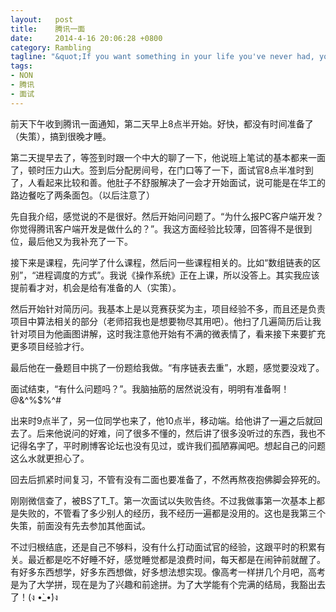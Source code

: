 ```yaml
--- 
layout:   post
title:    腾讯一面
date:     2014-4-16 20:06:28 +0800
category: Rambling
tagline: "&quot;If you want something in your life you've never had, you'll have to do something you've never done.&quot; -JD Houston"
tags: 
- NON
- 腾讯
- 面试
---
```



前天下午收到腾讯一面通知，第二天早上8点半开始。好快，都没有时间准备了（失策），搞到很晚才睡。

第二天提早去了，等签到时跟一个中大的聊了一下，他说班上笔试的基本都来一面了，顿时压力山大。签到后分配房间号，在门口等了一下，面试官8点半准时到了，人看起来比较和善。他肚子不舒服解决了一会才开始面试，说可能是在华工的路边餐吃了两条面包。（以后注意了）

先自我介绍，感觉说的不是很好。然后开始问问题了。“为什么报PC客户端开发？你觉得腾讯客户端开发是做什么的？”。我这方面经验比较薄，回答得不是很到位，最后他又为我补充了一下。

接下来是课程，先问学了什么课程，然后问一些课程相关的。比如“数组链表的区别”，“进程调度的方式”。我说《操作系统》正在上课，所以没答上。其实我应该提前看才对，机会是给有准备的人（实策）。

然后开始针对简历问。我基本上是以竞赛获奖为主，项目经验不多，而且还是负责项目中算法相关的部分（老师招我也是想要物尽其用吧）。他扫了几遍简历后让我针对项目为他画图讲解，这时我注意他开始有不满的微表情了，看来接下来要扩充更多项目经验才行。

最后他在一叠题目中挑了一份题给我做。“有序链表去重”，水题，感觉要没戏了。

面试结束，“有什么问题吗？”。我脑抽筋的居然说没有，明明有准备啊！ @&^%$%^#

出来时9点半了，另一位同学也来了，他10点半，移动端。给他讲了一遍之后就回去了。后来他说问的好难，问了很多不懂的，然后讲了很多没听过的东西，我也不记得名字了，平时刷博客论坛也没有见过，或许我们孤陋寡闻吧。想起自己的问题这么水就更担心了。

回去后抓紧时间复习，不管有没有二面也要准备了，不然再熬夜抱佛脚会猝死的。

刚刚微信查了，被BS了T_T。第一次面试以失败告终。不过我做事第一次基本上都是失败的，不管看了多少别人的经历，我不经历一遍都是没用的。这也是我第三个失策，前面没有先去参加其他面试。

不过归根结底，还是自己不够料，没有什么打动面试官的经验，这跟平时的积累有关。最近都是吃不好睡不好，感觉睡觉都是浪费时间，每天都是在闹钟前就醒了。有好多东西想学，好多东西想做，好多想法想实现。像高考一样拼几个月吧，高考是为了大学拼，现在是为了兴趣和前途拼。为了大学能有个完满的结局，我豁出去了！(ง •̀_•́)ง
